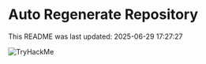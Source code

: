 # Auto Regenerate Repository

This README was last updated: 2025-06-29 17:27:27

 ![TryHackMe](https://tryhackme.com/badge/533634)